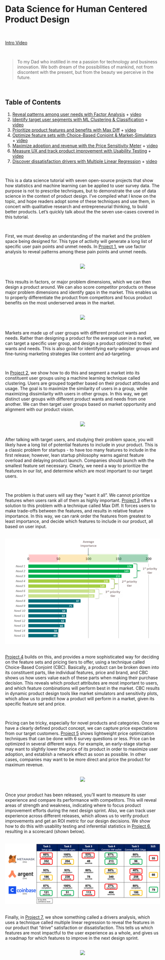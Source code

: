 # Data Science for Human Centered Product Design

<br>

[Intro Video](https://www.youtube.com/watch?v=WYFdZyAy7JE&ab_channel=techUXD)

<br>

> To my Dad who instilled in me a passion for technology and business innovation. 
> We both dream of the possibilities of mankind, not from discontent with the present, but from the beauty we perceive in the future.

<br>

## Table of Contents
1. [Reveal patterns among user needs with Factor Analysis](01-FactorAnalysis.md) + [video](https://youtu.be/2UBE4kWjCa4)
2. [Identify target user segments with ML Clustering & Classification](02-ClusteringClassification.md) + [video](https://youtu.be/0AGuk5wWf0k)
3. [Prioritize product features and benefits with Max Diff](03-MaxDiff.md) + [video](https://youtu.be/6MoKftRx5ss)
4. [Optimize feature sets with Choice-Based Conjoint & Market-Simulators](04-CBC.md) + [video](https://youtu.be/hdP6vA-3LfU)
5. [Maximize adoption and revenue with the Price Sensitivity Meter](05-PSM.md) + [video](https://youtu.be/LOSMjj3pT38)
6. [Measure UX and track product improvement with Usability Testing](06-UsabilityTesting.md) + [video](https://youtu.be/-ChKZXk-7SM)
7. [Discover dissatisfaction drivers with Multiple Linear Regression](07-Regression.md) + [video](https://youtu.be/MhqEiBm6nNg)

<br>

This is a data science tutorial with seven open-source projects that show how statistics and machine learning can be applied to user survey data. The purpose is not to prescribe techniques, but to demonstrate the use of data science in the context of product design. I’ve compiled what I know on the topic, and hope readers adopt some of these techniques and use them, in concert with qualitative research and entrepreneurial thinking, to build better products. Let’s quickly talk about the the seven use-cases covered in this tutorial.

<br>

First, we must develop an understanding of the market and the problem space being designed for. This type of activity will generate a long list of specific user pain points and unmet needs. In [Project 1](01-FactorAnalysis.md), we use factor analysis to reveal patterns among these pain points and unmet needs. 

<br>
<center>
<img src = ./images/0_1.png width = _ height =_>
</center>
<br>

This results in factors, or major problem dimensions, which we can then design a product around. We can also score competitor products on these major problem dimensions and identify gaps in the market. This enables us to properly differentiate the product from competitors and focus product benefits on the most underserved areas in the market.

<br>
<center>
<img src = ./images/0_2.png width = _ height =_>
</center>
<br>

Markets are made up of user groups with different product wants and needs. Rather than designing a product for the average user in a market, we can target a specific user group, and design a product optimized to their wants and needs. This is also good for identifying early-adopter groups and fine-tuning marketing strategies like content and ad-targeting.

<br>

In [Project 2](02-ClusteringClassification.md), we show how to do this and segment a market into its constituent user groups using a machine learning technique called clustering. Users are grouped together based on their product attitudes and usage. The goal is to maximize the similarity of users in a group, while maximizing dissimilarity with users in other groups. In this way, we get distinct user groups with different product wants and needs from one another. We can then target user groups based on market opportunity and alignment with our product vision.

<br>
<center>
<img src = ./images/0_3.jpg width = _ height =_>
</center>
<br>

After talking with target users, and studying their problem space, you will likely have a long list of potential features to include in your product. This is a classic problem for startups - to have too many features to include in the first release; however, lean startup philosophy warns against feature overload and delaying product launch. Companies should launch with the smallest feature set necessary. Clearly, we need a way to prioritize the features in our list, and determine which are most important to our target users.

<br>

The problem is that users will say they “want it all”. We cannot prioritize features when users rank all of them as highly important. [Project 3](03-MaxDiff.md) offers a solution to this problem with a technique called Max Diff. It forces users to make trade-offs between the features, and results in relative feature importance. In this way, we can rank order the features from greatest to least importance, and decide which features to include in our product, all based on user input.

<br>
<center>
<img src = ./images/0_4.jpg width = _ height =_>
</center>
<br>

[Project 4](04-CBC.md) builds on this, and provides a more sophisticated way for deciding on the feature sets and pricing tiers to offer, using a technique called Choice-Based Conjoint (CBC). Basically, a product can be broken down into its constituent parts, like individual features, price and brand, and CBC shows us how users value each of these parts when making their purchase decision. This reveals which product attributes are most important to users, and which feature combinations will perform best in the market. CBC results in dynamic product design tools like market simulators and sensitivity plots, which allow us to predict how a product will perform in a market, given its specific feature set and price.

<br>

Pricing can be tricky, especially for novel products and categories. Once we have a clearly defined product concept, we can capture price expectations from our target customers. [Project 5](05-PSM.md) shows lightweight price optimization techniques that can be done with 6 survey questions or less. Price can be optimized in several different ways. For example, an early-stage startup may want to slightly lower the price of its product in order to maximize user adoption, and establish a network effect as soon as possible. In other cases, companies may want to be more direct and price the product for maximum revenue.

<br>
<center>
<img src = ./images/0_5.png width = _ height =_>
</center>
<br>

Once your product has been released, you’ll want to measure its user experience and compare its performance with competitors. This will reveal areas of strength and weakness, indicating where to focus product improvement efforts during the next design sprint. Also, we can track user experience across different releases, which allows us to verify product improvements and get an ROI metric for our design decisions. We show how to do this with usability testing and inferential statistics in [Project 6](06-UsabilityTesting.md), resulting in a scorecard (shown below).

<br>
<center>
<img src = ./images/0_6.jpg width = _ height =_>
</center>
<br>

Finally, in [Project 7](07-Regression.md), we show something called a drivers analysis, which uses a technique called multiple linear regression to reveal the features in our product that “drive” satisfaction or dissatisfaction. This tells us which features are most impactful to the user experience as a whole, and gives us a roadmap for which features to improve in the next design sprint.

<br>
<center>
<img src = ./images/0_7.png width = _ height =_>
</center>
<br>

